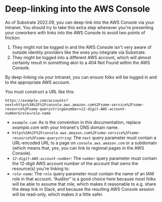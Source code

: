 # Deep-linking into the AWS Console

As of Substrate 2022.09, you can deep-link into the AWS Console via your Intranet. You should try to take this extra step whenever you're presenting your coworkers with links into the AWS Console to avoid two points of friction:

1. They might not be logged in and the AWS Console isn't very aware of outside identity providers like the ones you integrate via Substrate.
2. They might be logged into a different AWS account, which will almost certainly result in something akin to a 404 Not Found within the AWS Console.

By deep-linking via your Intranet, you can ensure folks will be logged in and to the appropriate AWS account.

You must construct a URL like this:

`https://`_`example.com`_`/accounts?next=https%3A%2F%2Fconsole.aws.amazon.com%2F`_`some-service%2Fsome-resource%3Fsome-querystring`_`&number=`_`12-digit-AWS-account-number`_`&role=`_`role-name`_

* _`example.com`_: As is the convention in this documentation, replace _example.com_ with your Intranet's DNS domain name.
* `https%3A%2F%2Fconsole.aws.amazon.com%2F`_`some-service%2Fsome-resource%3Fsome-querystring`_: The `next` query parameter must contain a URL-encoded URL to a page on `console.aws.amazon.com` or a subdomain (which means that, yes, you can link to regional pages in the AWS Console).
* _`12-digit-AWS-account-number`_: The `number` query parameter must contain the 12-digit AWS account number of the account that owns the resource(s) you're linking to.
* _`role-name`_: The `role` query parameter must contain the name of an IAM role in that account. “Auditor” is a good choice here because most folks will be able to assume that role, which makes it reasonable to e.g. share the deep link in Slack, and because the resulting AWS Console session will be read-only, which makes it a little safer.
